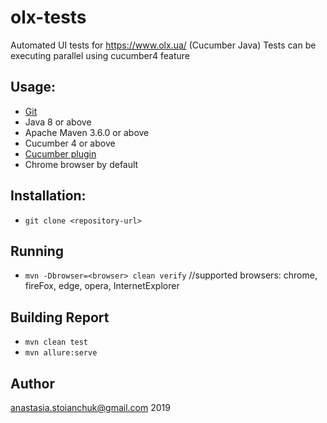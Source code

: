 # olx-tests
Automated UI tests for https://www.olx.ua/ (Cucumber Java)
Tests can be executing parallel using cucumber4 feature

## Usage:
* [Git](https://git-scm.com/)
* Java 8 or above
* Apache Maven 3.6.0 or above
* Cucumber 4 or above
* [Cucumber plugin](https://plugins.jetbrains.com/plugin/7212-cucumber-for-java/)
* Chrome browser by default

## Installation:
* ``` git clone <repository-url> ```

## Running
* ```mvn -Dbrowser=<browser> clean verify```
//supported browsers: chrome, fireFox, edge, opera, InternetExplorer

## Building Report 
* ```mvn clean test```
* ```mvn allure:serve```

## Author
anastasia.stoianchuk@gmail.com 2019

